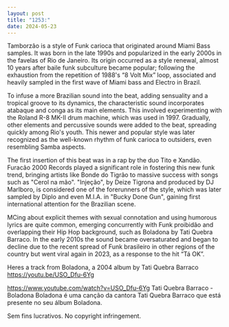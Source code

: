 ```yaml
---
layout: post
title: "1253:"
date: 2024-05-23
---
```


Tamborzão is a style of Funk carioca that originated around Miami Bass samples. It was born in the late 1990s and popularized in the early 2000s in the favelas of Rio de Janeiro. Its origin occurred as a style renewal, almost 10 years after baile funk subculture became popular; following the exhaustion from the repetition of 1988's “8 Volt Mix” loop, associated and heavily sampled in the first wave of Miami bass and Electro in Brazil.

To infuse a more Brazilian sound into the beat, adding sensuality and a tropical groove to its dynamics, the characteristic sound incorporates atabaque and conga as its main elements. This involved experimenting with the Roland R-8 MK-II drum machine, which was used in 1997. Gradually, other elements and percussive sounds were added to the beat, spreading quickly among Rio's youth. This newer and popular style was later recognized as the well-known rhythm of funk carioca to outsiders, even resembling Samba aspects.

The first insertion of this beat was in a rap by the duo Tito e Xandão. Furacão 2000 Records played a significant role in fostering this new funk trend, bringing artists like Bonde do Tigrão to massive success with songs such as "Cerol na mão". "Injeção", by Deize Tigrona and produced by DJ Marlboro, is considered one of the forerunners of the style, which was later sampled by Diplo and even M.I.A. in "Bucky Done Gun", gaining first international attention for the Brazilian scene.

MCing about explicit themes with sexual connotation and using humorous lyrics are quite common, emerging concurrently with Funk proibidão and overlapping their Hip Hop background, such as Boladona by Tati Quebra Barraco. In the early 2010s the sound became oversaturated and began to decline due to the recent spread of Funk brasileiro in other regions of the country but went viral again in 2023, as a response to the hit “Tá OK”. 


Heres a track from Boladona, a 2004 album by Tati Quebra Barraco
https://youtu.be/USO_Dfu-6Yg

https://www.youtube.com/watch?v=USO_Dfu-6Yg
Tati Quebra Barraco - Boladona
Boladona é uma canção da cantora Tati Quebra Barraco que está presente no seu álbum Boladona.

Sem fins lucrativos.
No copyright infringement.
